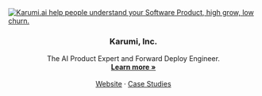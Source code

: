 <a href="https://karumi.ai">
  <img alt="Karumi.ai help people understand your Software Product, high grow, low churn." src="https://github.com/user-attachments/assets/ad67c0e3-5b99-432f-a5d0-e6b8bb978ea9">
</a>

  <h3 align="center">Karumi, Inc.</h3>

  <p align="center">
    The AI Product Expert and Forward Deploy Engineer.
    <br />
    <a href="https://karumi.ai"><strong>Learn more »</strong></a>
    <br />
    <br />
    <a href="https://karumi.ai">Website</a>
    ·
    <a href="https://karumi.ai/success">Case Studies</a>
  </p>

